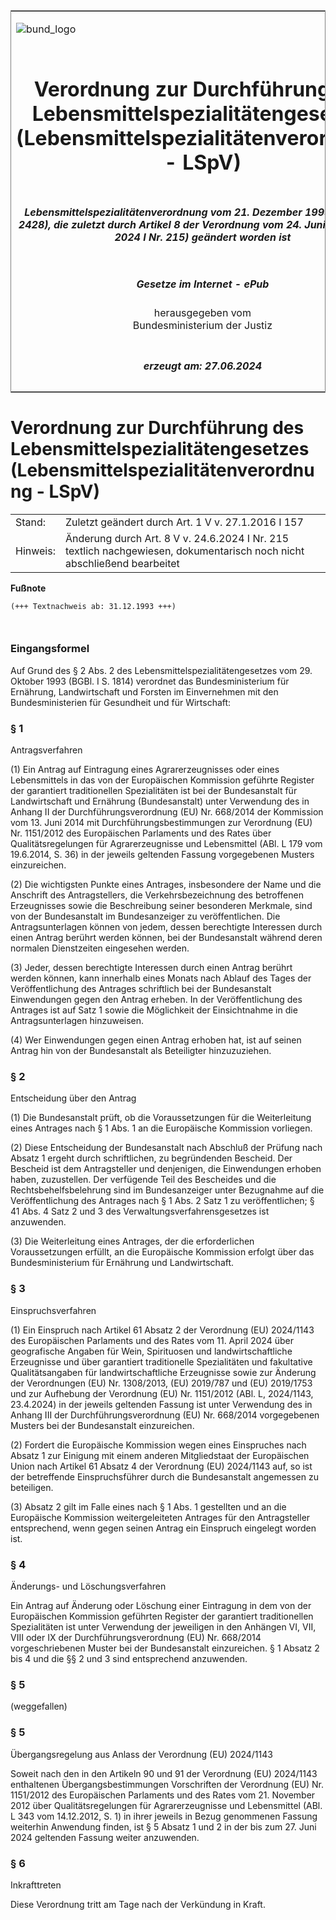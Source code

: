 <span id="DECKBLATT.html"></span>

<table border="0" frame="border" width="100%">

<tr valign="top">

<td align="left">

![bund\_logo](BfJ_2021_Web_de_de.gif)

</td>

<td align="right">

 

</td>

</tr>

<tr align="center" valign="middle">

<td colspan="2">

# Verordnung zur Durchführung des Lebensmittelspezialitätengesetzes (Lebensmittelspezialitätenverordnung - LSpV)

</td>

</tr>

<tr align="center" valign="middle">

<td colspan="2">

##### Lebensmittelspezialitätenverordnung vom 21. Dezember 1993 (BGBl. I S. 2428), die zuletzt durch Artikel 8 der Verordnung vom 24. Juni 2024 (BGBl. 2024 I Nr. 215) geändert worden ist

</td>

</tr>

<tr align="center" valign="middle">

<td colspan="2">

  
  

##### Gesetze im Internet - ePub  
  
herausgegeben vom  
Bundesministerium der Justiz

</td>

</tr>

<tr align="center" valign="bottom">

<td colspan="2">

  
  

##### erzeugt am: 27.06.2024

</td>

</tr>

</table>

<span id="BJNR242800993.html"></span>

# Verordnung zur Durchführung des Lebensmittelspezialitätengesetzes (Lebensmittelspezialitätenverordnung - LSpV)

<div>

<div class="jnhtml">

|          |                                                                                                                         |
| -------- | ----------------------------------------------------------------------------------------------------------------------- |
| Stand:   | Zuletzt geändert durch Art. 1 V v. 27.1.2016 I 157                                                                      |
| Hinweis: | Änderung durch Art. 8 V v. 24.6.2024 I Nr. 215 textlich nachgewiesen, dokumentarisch noch nicht abschließend bearbeitet |

</div>

</div>

<div>

  
**Fußnote**

<div class="jnhtml">

<div>

<div class="jurAbsatz">

  

``` 
(+++ Textnachweis ab: 31.12.1993 +++)

 
```

</div>

</div>

</div>

</div>

<span id="BJNR242800993BJNE000100303.html"></span>

### Eingangsformel  

<div>

<div class="jnhtml">

<div>

<div class="jurAbsatz">

Auf Grund des § 2 Abs. 2 des Lebensmittelspezialitätengesetzes vom 29.
Oktober 1993 (BGBl. I S. 1814) verordnet das Bundesministerium für
Ernährung, Landwirtschaft und Forsten im Einvernehmen mit den
Bundesministerien für Gesundheit und für Wirtschaft:

</div>

</div>

</div>

</div>

<span id="BJNR242800993BJNE000203116.html"></span>

### § 1  
Antragsverfahren

<div>

<div class="jnhtml">

<div>

<div class="jurAbsatz">

(1) Ein Antrag auf Eintragung eines Agrarerzeugnisses oder eines
Lebensmittels in das von der Europäischen Kommission geführte Register
der garantiert traditionellen Spezialitäten ist bei der Bundesanstalt
für Landwirtschaft und Ernährung (Bundesanstalt) unter Verwendung des
in Anhang II der Durchführungsverordnung (EU) Nr. 668/2014 der
Kommission vom 13. Juni 2014 mit Durchführungsbestimmungen zur
Verordnung (EU) Nr. 1151/2012 des Europäischen Parlaments und des Rates
über Qualitätsregelungen für Agrarerzeugnisse und Lebensmittel (ABl. L
179 vom 19.6.2014, S. 36) in der jeweils geltenden Fassung vorgegebenen
Musters einzureichen.

</div>

<div class="jurAbsatz">

(2) Die wichtigsten Punkte eines Antrages, insbesondere der Name und die
Anschrift des Antragstellers, die Verkehrsbezeichnung des betroffenen
Erzeugnisses sowie die Beschreibung seiner besonderen Merkmale, sind von
der Bundesanstalt im Bundesanzeiger zu veröffentlichen. Die
Antragsunterlagen können von jedem, dessen berechtigte Interessen durch
einen Antrag berührt werden können, bei der Bundesanstalt während deren
normalen Dienstzeiten eingesehen werden.

</div>

<div class="jurAbsatz">

(3) Jeder, dessen berechtigte Interessen durch einen Antrag berührt
werden können, kann innerhalb eines Monats nach Ablauf des Tages der
Veröffentlichung des Antrages schriftlich bei der Bundesanstalt
Einwendungen gegen den Antrag erheben. In der Veröffentlichung des
Antrages ist auf Satz 1 sowie die Möglichkeit der Einsichtnahme in die
Antragsunterlagen hinzuweisen.

</div>

<div class="jurAbsatz">

(4) Wer Einwendungen gegen einen Antrag erhoben hat, ist auf seinen
Antrag hin von der Bundesanstalt als Beteiligter hinzuzuziehen.

</div>

</div>

</div>

</div>

<span id="BJNR242800993BJNE000305116.html"></span>

### § 2  
Entscheidung über den Antrag

<div>

<div class="jnhtml">

<div>

<div class="jurAbsatz">

(1) Die Bundesanstalt prüft, ob die Voraussetzungen für die
Weiterleitung eines Antrages nach § 1 Abs. 1 an die Europäische
Kommission vorliegen.

</div>

<div class="jurAbsatz">

(2) Diese Entscheidung der Bundesanstalt nach Abschluß der Prüfung nach
Absatz 1 ergeht durch schriftlichen, zu begründenden Bescheid. Der
Bescheid ist dem Antragsteller und denjenigen, die Einwendungen erhoben
haben, zuzustellen. Der verfügende Teil des Bescheides und die
Rechtsbehelfsbelehrung sind im Bundesanzeiger unter Bezugnahme auf die
Veröffentlichung des Antrages nach § 1 Abs. 2 Satz 1 zu veröffentlichen;
§ 41 Abs. 4 Satz 2 und 3 des Verwaltungsverfahrensgesetzes ist
anzuwenden.

</div>

<div class="jurAbsatz">

(3) Die Weiterleitung eines Antrages, der die erforderlichen
Voraussetzungen erfüllt, an die Europäische Kommission erfolgt über das
Bundesministerium für Ernährung und Landwirtschaft.

</div>

</div>

</div>

</div>

<span id="BJNR242800993BJNE000404130.html"></span>

### § 3  
Einspruchsverfahren

<div>

<div class="jnhtml">

<div>

<div class="jurAbsatz">

(1) Ein Einspruch nach Artikel 61 Absatz 2 der Verordnung (EU) 2024/1143
des Europäischen Parlaments und des Rates vom 11. April 2024 über
geografische Angaben für Wein, Spirituosen und landwirtschaftliche
Erzeugnisse und über garantiert traditionelle Spezialitäten und
fakultative Qualitätsangaben für landwirtschaftliche Erzeugnisse sowie
zur Änderung der Verordnungen (EU) Nr. 1308/2013, (EU) 2019/787 und (EU)
2019/1753 und zur Aufhebung der Verordnung (EU) Nr. 1151/2012 (ABl. L,
2024/1143, 23.4.2024) in der jeweils geltenden Fassung ist unter
Verwendung des in Anhang III der Durchführungsverordnung (EU) Nr.
668/2014 vorgegebenen Musters bei der Bundesanstalt einzureichen.

</div>

<div class="jurAbsatz">

(2) Fordert die Europäische Kommission wegen eines Einspruches nach
Absatz 1 zur Einigung mit einem anderen Mitgliedstaat der Europäischen
Union nach Artikel 61 Absatz 4 der Verordnung (EU) 2024/1143 auf, so ist
der betreffende Einspruchsführer durch die Bundesanstalt angemessen zu
beteiligen.

</div>

<div class="jurAbsatz">

(3) Absatz 2 gilt im Falle eines nach § 1 Abs. 1 gestellten und an die
Europäische Kommission weitergeleiteten Antrages für den Antragsteller
entsprechend, wenn gegen seinen Antrag ein Einspruch eingelegt worden
ist.

</div>

</div>

</div>

</div>

<span id="BJNR242800993BJNE000503116.html"></span>

### § 4  
Änderungs- und Löschungsverfahren

<div>

<div class="jnhtml">

<div>

<div class="jurAbsatz">

Ein Antrag auf Änderung oder Löschung einer Eintragung in dem von der
Europäischen Kommission geführten Register der garantiert traditionellen
Spezialitäten ist unter Verwendung der jeweiligen in den Anhängen VI,
VII, VIII oder IX der Durchführungsverordnung (EU) Nr. 668/2014
vorgeschriebenen Muster bei der Bundesanstalt einzureichen. § 1 Absatz 2
bis 4 und die §§ 2 und 3 sind entsprechend anzuwenden.

</div>

</div>

</div>

</div>

<span id="BJNR242800993BJNE000602116.html"></span>

### § 5  
(weggefallen)

<span id="BJNR242800993BJNE000800130.html"></span>

### § 5  
Übergangsregelung aus Anlass der Verordnung (EU) 2024/1143

<div>

<div class="jnhtml">

<div>

<div class="jurAbsatz">

Soweit nach den in den Artikeln 90 und 91 der Verordnung (EU) 2024/1143
enthaltenen Übergangsbestimmungen Vorschriften der Verordnung (EU) Nr.
1151/2012 des Europäischen Parlaments und des Rates vom 21. November
2012 über Qualitätsregelungen für Agrarerzeugnisse und Lebensmittel
(ABl. L 343 vom 14.12.2012, S. 1) in ihrer jeweils in Bezug genommenen
Fassung weiterhin Anwendung finden, ist § 5 Absatz 1 und 2 in der bis
zum 27. Juni 2024 geltenden Fassung weiter anzuwenden.

</div>

</div>

</div>

</div>

<span id="BJNR242800993BJNE000700303.html"></span>

### § 6  
Inkrafttreten

<div>

<div class="jnhtml">

<div>

<div class="jurAbsatz">

Diese Verordnung tritt am Tage nach der Verkündung in Kraft.

</div>

</div>

</div>

</div>
